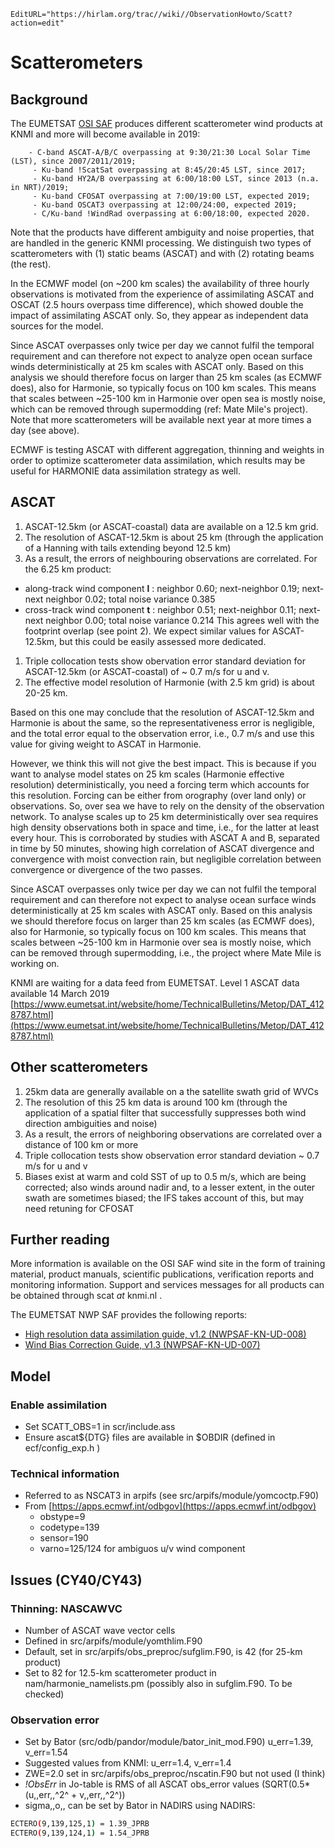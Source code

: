 ```@meta
EditURL="https://hirlam.org/trac//wiki//ObservationHowto/Scatt?action=edit"
```

# Scatterometers

## Background
The EUMETSAT [OSI SAF](http://projects.knmi.nl/scatterometer/osisaf/) produces different scatterometer wind products at KNMI and more will become available in 2019:

        - C-band ASCAT-A/B/C overpassing at 9:30/21:30 Local Solar Time (LST), since 2007/2011/2019;
         - Ku-band !ScatSat overpassing at 8:45/20:45 LST, since 2017;
         - Ku-band HY2A/B overpassing at 6:00/18:00 LST, since 2013 (n.a. in NRT)/2019;
         - Ku-band CFOSAT overpassing at 7:00/19:00 LST, expected 2019;
         - Ku-band OSCAT3 overpassing at 12:00/24:00, expected 2019;
         - C/Ku-band !WindRad overpassing at 6:00/18:00, expected 2020.

Note that the products have different ambiguity and noise properties, that are handled in the generic KNMI processing. We distinguish two types of scatterometers with (1) static beams (ASCAT) and with (2) rotating beams (the rest).

In the ECMWF model (on ~200 km scales) the availability of three hourly observations is motivated from the experience of assimilating ASCAT and OSCAT (2.5 hours overpass time difference), which showed double the impact of assimilating ASCAT only. So, they appear as independent data sources for the model.

Since ASCAT overpasses only twice per day we cannot fulfil the temporal requirement and can therefore not expect to analyze open ocean surface winds deterministically at 25 km scales with ASCAT only. Based on this analysis we should therefore focus on larger than 25 km scales (as ECMWF does), also for Harmonie, so typically focus on 100 km scales. This means that scales between ~25-100 km in Harmonie over open sea is mostly noise, which can be removed through supermodding (ref: Mate Mile's project). Note that more scatterometers will be available next year at more times a day (see above).

ECMWF is testing ASCAT with different aggregation, thinning and weights in order to optimize scatterometer data assimilation, which results may be useful for HARMONIE data assimilation strategy as well.

## ASCAT
 1. ASCAT-12.5km (or ASCAT-coastal) data are available on a 12.5 km grid.
 1. The resolution of ASCAT-12.5km is about 25 km (through the application of a Hanning with tails extending beyond 12.5 km)
 1. As a result, the errors of neighbouring observations are correlated. For the 6.25 km product:
   * along-track wind component **l** : neighbor 0.60; next-neighbor 0.19; next-next neighbor 0.02; total noise variance 0.385
   * cross-track wind component **t** : neighbor 0.51; next-neighbor 0.11; next-next neighbor 0.00; total noise variance 0.214
  This agrees well with the footprint overlap (see point 2). We expect similar values for ASCAT-12.5km, but this could be easily assessed more dedicated.
 1. Triple collocation tests show obervation error standard deviation for ASCAT-12.5km (or ASCAT-coastal) of ~ 0.7 m/s for u and v.
 1. The effective model resolution of Harmonie (with 2.5 km grid) is about 20-25 km.

Based on this one may conclude that the resolution of ASCAT-12.5km and Harmonie is about the same, so the representativeness error is negligible, and the total error equal to the observation error, i.e., 0.7 m/s and use this value for giving weight to ASCAT in Harmonie.

However, we think this will not give the best impact. This is because if you want to analyse model states on 25 km scales (Harmonie effective resolution) deterministically, you need a forcing term which accounts for this resolution. Forcing can be either from orography (over land only) or observations. So,  over sea we have to rely on the density of the observation network.
To analyse scales up to 25 km deterministically over sea requires high density observations both in space and time, i.e., for the latter at least every hour. This is corroborated by studies with ASCAT A and B, separated in time by 50 minutes, showing high correlation of ASCAT divergence and convergence with moist convection rain, but negligible  correlation between convergence or divergence of the two passes.

Since ASCAT overpasses only twice per day we can not fulfil the temporal requirement and can therefore not expect to analyse ocean surface winds deterministically at 25 km scales with ASCAT only. Based on this analysis we should therefore focus on larger than 25 km scales (as ECMWF does), also for Harmonie, so typically focus on 100 km scales. This means that scales between ~25-100 km in Harmonie over sea is mostly noise, which can be removed through supermodding, i.e., the project where Mate Mile is working on.

KNMI are waiting for a data feed from EUMETSAT. Level 1 ASCAT data available 14 March 2019 [https://www.eumetsat.int/website/home/TechnicalBulletins/Metop/DAT_4128787.html](https://www.eumetsat.int/website/home/TechnicalBulletins/Metop/DAT_4128787.html)

## Other scatterometers
 1. 25km data are generally available on a the satellite swath grid of WVCs
 1. The resolution of this 25 km data is around 100 km (through the application of a spatial filter that successfully suppresses both wind direction ambiguities and noise)
 1. As a result, the errors of neighboring observations are correlated over a distance of 100  km or more
 1. Triple collocation tests show observation error standard deviation ~ 0.7 m/s for u and v
 1. Biases exist at warm and cold SST of up to 0.5 m/s, which are being corrected; also winds around nadir and, to a lesser extent, in the outer swath are sometimes biased; the IFS takes account of this, but may need retuning for CFOSAT

## Further reading
More information is available on the OSI SAF wind site in the form of training material, product manuals, scientific publications, verification reports and monitoring information. Support and services messages for all products can be obtained through scat _at_ knmi.nl .

The EUMETSAT NWP SAF provides the following reports:
 * [High resolution data assimilation guide, v1.2 (NWPSAF-KN-UD-008)](http://projects.knmi.nl/scatterometer/publications/pdf/high_resolution_data_assimilation_guide_1.2_def.pdf)
 * [Wind Bias Correction Guide, v1.3 (NWPSAF-KN-UD-007)](http://projects.knmi.nl/scatterometer/publications/pdf/wind_bias_correction_guide_v1.3_def.pdf)

## Model
### Enable assimilation
 * Set SCATT_OBS=1 in scr/include.ass
 * Ensure ascat${DTG} files are available in $OBDIR (defined in ecf/config_exp.h )

### Technical information
 * Referred to as NSCAT3 in arpifs (see src/arpifs/module/yomcoctp.F90)
 * From [https://apps.ecmwf.int/odbgov](https://apps.ecmwf.int/odbgov)
   * obstype=9
   * codetype=139
   * sensor=190
   * varno=125/124 for ambiguos u/v wind component

## Issues (CY40/CY43)

### Thinning: NASCAWVC
 * Number of ASCAT wave vector cells
 * Defined in src/arpifs/module/yomthlim.F90
 * Default, set in src/arpifs/obs_preproc/sufglim.F90, is 42 (for 25-km product)
 * Set to 82 for 12.5-km scatterometer product in nam/harmonie_namelists.pm (possibly also in sufglim.F90. To be checked)

### Observation error
 * Set by Bator (src/odb/pandor/module/bator_init_mod.F90) u_err=1.39, v_err=1.54
 * Suggested values from KNMI: u_err=1.4, v_err=1.4
 * ZWE=2.0 set in src/arpifs/obs_preproc/nscatin.F90 but not used (I think)
 * *!ObsErr* in Jo-table is RMS of all ASCAT obs_error values (SQRT(0.5*(u,,err,,^2^ + v,,err,,^2^))
 * sigma,,o,, can be set by Bator in NADIRS using NADIRS:
```bash
ECTERO(9,139,125,1) = 1.39_JPRB
ECTERO(9,139,124,1) = 1.54_JPRB
```